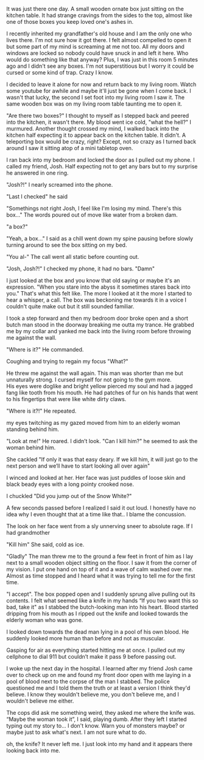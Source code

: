 It was just there one day. A small wooden ornate box just sitting on the kitchen table. It had strange cravings from the sides to the top, almost like one of those boxes you keep loved one's ashes in.  


  
I recently inherited my grandfather's old house and I am the only one who lives there. I'm not sure how it got there. I felt almost compelled to open it but some part of my mind is screaming at me not too. All my doors and windows are locked so nobody could have snuck in and left it here. Who would do something like that anyway? Plus, I was just in this room 5 minutes ago and I didn't see any boxes. I'm not superstitious but I worry it could be cursed or some kind of trap. Crazy I know.  


  
I decided to leave it alone for now and return back to my living room. Watch some youtube for awhile and maybe it'll just be gone when I come back. I wasn't that lucky, the second I set foot into my living room I saw it. The same wooden box was on my living room table taunting me to open it.  


  
"Are there two boxes?" I thought to myself as I stepped back and peered into the kitchen, it wasn't there. My blood went ice cold, "what the hell?" I murmured. Another thought crossed my mind, I walked back into the kitchen half expecting it to appear back on the kitchen table. It didn't. A teleporting box would be crazy, right? Except, not so crazy as I turned back around I saw it sitting atop of a mini tabletop oven.  


  
I ran back into my bedroom and locked the door as I pulled out my phone. I called my friend, Josh. Half expecting not to get any bars but to my surprise he answered in one ring.  


  
"Josh?!" I nearly screamed into the phone.  


  
"Last I checked" he said  


  
"Somethings not right Josh, I feel like I'm losing my mind. There's this box..." The words poured out of move like water from a broken dam.  


  
"a box?"  


  
"Yeah, a box..." I said as a chill went down my spine pausing before slowly turning around to see the box sitting on my bed.  


  
"You al-" The call went all static before counting out.  


  
"Josh, Josh?!" I checked my phone, it had no bars. "Damn"  


  
I just looked at the box and you know that old saying or maybe it's an expression. "When you stare into the abyss it sometimes stares back into you." That's what this felt like. The more I looked at it the more I started to hear a whisper, a call. The box was beckoning me towards it in a voice I couldn't quite make out but it still sounded familiar.  


  
I took a step forward and then my bedroom door broke open and a short butch man stood in the doorway breaking me outta my trance. He grabbed me by my collar and yanked me back into the living room before throwing me against the wall.  


  
"Where is it?" He commanded.  


  
Coughing and trying to regain my focus "What?"  


  
He threw me against the wall again. This man was shorter than me but unnaturally strong. I cursed myself for not going to the gym more.   
His eyes were doglike and bright yellow pierced my soul and had a jagged fang like tooth from his mouth. He had patches of fur on his hands that went to his fingertips that were like white dirty claws.  


  
"Where is it?!" He repeated.  


  
my eyes twitching as my gazed moved from him to an elderly woman standing behind him.  


  
"Look at me!" He roared. I didn’t look. "Can I kill him?" he seemed to ask the woman behind him.  


  
She cackled "If only it was that easy deary. If we kill him, it will just go to the next person and we’ll have to start looking all over again"  


  
I winced and looked at her. Her face was just puddles of loose skin and black beady eyes with a long pointy crooked nose.  


  
I chuckled "Did you jump out of the Snow White?"  


  
A few seconds passed before I realized I said it out loud. I honestly have no idea why I even thought that at a time like that.. I blame the concussion.   


  
The look on her face went from a sly unnerving sneer to absolute rage. If I had grandmother  


  
"Kill him" She said, cold as ice.  


  
"Gladly" The man threw me to the ground a few feet in front of him as I lay next to a small wooden object sitting on the floor. I saw it from the corner of my vision. I put one hand on top of it and a wave of calm washed over me. Almost as time stopped and I heard what it was trying to tell me for the first time.  


  
"I accept". The box popped open and I suddenly sprung alive pulling out its contents. I felt what seemed like a knife in my hands “If you two want this so bad, take it" as I stabbed the butch-looking man into his heart. Blood started dripping from his mouth as I ripped out the knife and looked towards the elderly woman who was gone.  


  
I looked down towards the dead man lying in a pool of his own blood. He suddenly looked more human than before and not as muscular.  


  
Gasping for air as everything started hitting me at once. I pulled out my cellphone to dial 911 but couldn’t make it pass 9 before passing out.  


  
I woke up the next day in the hospital. I learned after my friend Josh came over to check up on me and found my front door open with me laying in a pool of blood next to the corpse of the man I stabbed. The police questioned me and I told them the truth or at least a version I think they'd believe. I know they wouldn't believe me, you don't believe me, and I wouldn't believe me either.  


  
The cops did ask me something weird, they asked me where the knife was. “Maybe the woman took it”, I said, playing dumb. After they left I started typing out my story to... I don't know. Warn you of monsters maybe? or maybe just to ask what's next. I am not sure what to do.  


  
oh, the knife? It never left me. I just look into my hand and it appears there looking back into me.  


  
